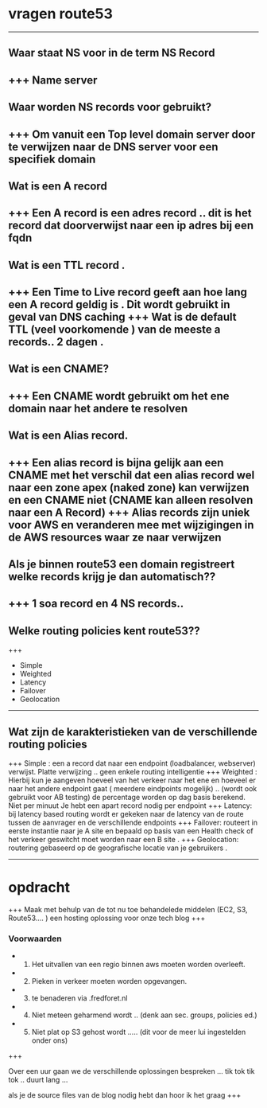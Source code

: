 # vragen route53
---
## Waar staat NS voor in de term NS Record
+++
Name server
---
## Waar worden NS records voor gebruikt? 
+++
Om vanuit een Top level domain server door te verwijzen naar de DNS server voor een specifiek domain
---
## Wat is een A record 
+++
Een A record is een adres record .. dit is het record dat doorverwijst naar een ip adres bij een fqdn 
---
## Wat is een TTL record . 
+++
Een Time to Live record geeft aan hoe lang een A record geldig is . Dit wordt gebruikt in geval van DNS caching 
+++
Wat is de default TTL (veel voorkomende ) van de meeste a records.. 
2 dagen .
---
## Wat is een CNAME? 
+++
Een CNAME wordt gebruikt om het ene domain naar het andere te resolven 
---
## Wat is een Alias record.
+++
Een alias record is bijna gelijk aan een CNAME met het verschil dat een alias record wel naar een zone apex (naked zone) kan verwijzen en een CNAME niet (CNAME kan alleen resolven naar een A Record) 
+++
Alias records zijn uniek voor AWS en veranderen mee met wijzigingen in de AWS resources waar ze naar verwijzen 
---
## Als je binnen route53 een domain registreert welke records krijg je dan automatisch??
+++
1 soa record en 4 NS records.. 
---
## Welke routing policies kent route53??
+++
* Simple 
* Weighted
* Latency
* Failover
* Geolocation
---
## Wat zijn de karakteristieken van de verschillende routing policies
+++
Simple : een a record dat naar een endpoint (loadbalancer, webserver)  verwijst. Platte verwijzing .. geen enkele routing intelligentie
+++
Weighted : Hierbij kun je aangeven hoeveel van het verkeer naar het ene en hoeveel er naar het andere endpoint gaat ( meerdere eindpoints mogelijk) .. (wordt ook gebruikt voor AB testing)
de percentage worden op dag basis berekend. Niet per minuut 
Je hebt een apart record nodig per endpoint
+++
Latency: bij latency based routing wordt er gekeken naar de latency van de route tussen de aanvrager en de verschillende endpoints
+++
Failover: routeert in eerste instantie naar je A site en bepaald op basis van een Health check of het verkeer geswitcht moet worden naar een B site . 
+++
Geolocation: routering gebaseerd op de geografische locatie van je gebruikers . 

---
# opdracht 
+++
Maak met behulp van de tot nu toe behandelede middelen (EC2, S3, Route53.... ) een hosting oplossing voor onze tech blog 
+++
### Voorwaarden 

* 1) Het uitvallen van een regio binnen aws moeten worden overleeft. 
* 2) Pieken in verkeer moeten worden opgevangen. 
* 3) te benaderen via <yournamehere>.fredforet.nl
* 4) Niet meteen geharmend wordt .. (denk aan sec. groups, policies ed.)
* 5) Niet plat op S3 gehost wordt ..... (dit voor de meer lui ingestelden onder ons)

+++

Over een uur gaan we de verschillende oplossingen bespreken
... tik tok tik tok .. duurt lang ... 

als je de source files van de blog nodig hebt dan hoor ik het graag
+++



